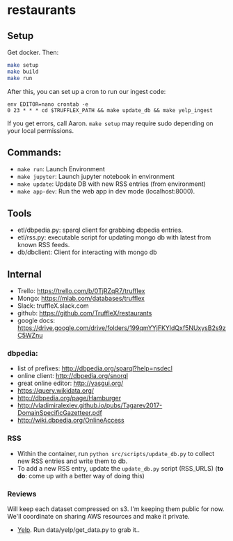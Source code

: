 # restaurants

## Setup
Get docker. Then:

```bash
make setup
make build
make run
```

After this, you can set up a cron to run our ingest code:

```
env EDITOR=nano crontab -e
0 23 * * * cd $TRUFFLEX_PATH && make update_db && make yelp_ingest
```

If you get errors, call Aaron. `make setup` may require sudo depending on your local permissions.

## Commands:

* `make run`: Launch Environment
* `make jupyter`: Launch jupyter notebook in environment
* `make update`: Update DB with new RSS entries (from environment)
* `make app-dev`: Run the web app in dev mode (localhost:8000).

## Tools

* etl/dbpedia.py: sparql client for grabbing dbpedia entries.
* etl/rss.py: executable script for updating mongo db with latest from known RSS feeds.
* db/dbclient: Client for interacting with mongo db

## Internal

* Trello: https://trello.com/b/0TjRZqR7/trufflex
* Mongo: https://mlab.com/databases/trufflex
* Slack: truffleX.slack.com
* github: https://github.com/TruffleX/restaurants
* google docs: https://drive.google.com/drive/folders/199qmYYjFKYldQxf5NUxysB2s9zC5WZnu

### dbpedia:
* list of prefixes: http://dbpedia.org/sparql?help=nsdecl
* online client: http://dbpedia.org/snorql
* great online editor: http://yasgui.org/
* https://query.wikidata.org/
* http://dbpedia.org/page/Hamburger
* http://vladimiralexiev.github.io/pubs/Tagarev2017-DomainSpecificGazetteer.pdf
* http://wiki.dbpedia.org/OnlineAccess

### RSS

* Within the container, run `python src/scripts/update_db.py` to collect new RSS entries and write them to db.
* To add a new RSS entry, update the `update_db.py` script (RSS_URLS) (**to do**: come up with a better way of doing this)


### Reviews
Will keep each dataset compressed on s3. I'm keeping them public for now. We'll coordinate on sharing AWS resources and make it private.
* [Yelp](https://s3-us-west-1.amazonaws.com/restaurant-review-data/yelp/yelp_dataset.tar). Run data/yelp/get_data.py to grab it..

